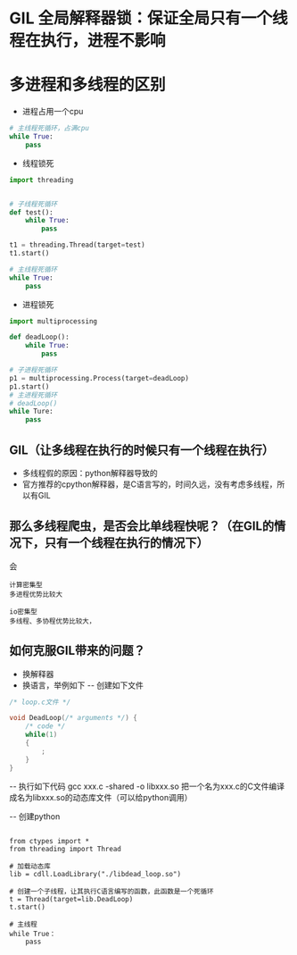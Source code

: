 # GIL 全局解释器锁：保证全局只有一个线程在执行，进程不影响
# 多进程和多线程的区别
- 进程占用一个cpu
```python
# 主线程死循环，占满cpu
while True:
    pass


```

- 线程锁死
```python
import threading


# 子线程死循环
def test():
    while True:
        pass

t1 = threading.Thread(target=test)
t1.start()

# 主线程死循环
while True:
    pass

```
- 进程锁死

```python
import multiprocessing

def deadLoop():
    while True:
        pass

# 子进程死循环
p1 = multiprocessing.Process(target=deadLoop)
p1.start()
# 主进程死循环
# deadLoop()
while Ture:
    pass

```

## GIL（让多线程在执行的时候只有一个线程在执行）
- 多线程假的原因：python解释器导致的
- 官方推荐的cpython解释器，是C语言写的，时间久远，没有考虑多线程，所以有GIL

## 那么多线程爬虫，是否会比单线程快呢？（在GIL的情况下，只有一个线程在执行的情况下）

会

```
计算密集型
多进程优势比较大

io密集型
多线程、多协程优势比较大，
```

## 如何克服GIL带来的问题？

- 换解释器
- 换语言，举例如下
-- 创建如下文件
```c
/* loop.c文件 */

void DeadLoop(/* arguments */) {
    /* code */
    while(1)
    {
        ;
    }
}

```

-- 执行如下代码
gcc xxx.c -shared -o libxxx.so
把一个名为xxx.c的C文件编译成名为libxxx.so的动态库文件（可以给python调用）

-- 创建python

```python3

from ctypes import *
from threading import Thread

# 加载动态库
lib = cdll.LoadLibrary("./libdead_loop.so")

# 创建一个子线程，让其执行C语言编写的函数，此函数是一个死循环
t = Thread(target=lib.DeadLoop)
t.start()

# 主线程
while True：
    pass
```
